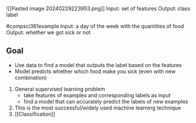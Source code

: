 ![[Pasted image 20240229223953.png]]
Input: set of features
Output: class label

#compsci361example 
Input: a day of the week with the quantities of food
Output: whether we got sick or not

## Goal
- Use data to find a model that outputs the label based on the features
- Model predicts whether which food make you sick (even with new combination)

1. General supervised learning problem
	- take features of examples and corresponding labels as input
	- find a model that can accurately predict the labels of new examples
1. This is the most successful/widely used machine learning technique
2. [[Classification]]